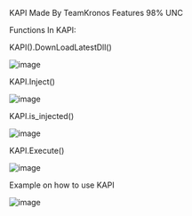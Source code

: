 KAPI Made By TeamKronos Features 98% UNC

Functions In KAPI:

KAPI().DownLoadLatestDll()

![image](https://github.com/Dev-Nitro/KronosUwpAPI/assets/66803517/54bfca23-f49f-46ec-8520-1ac9768f9234)


KAPI.Inject()

![image](https://github.com/Dev-Nitro/KronosUwpAPI/assets/66803517/3b3161f7-82c1-4544-bfac-df00197ae4fc)


KAPI.is_injected()

![image](https://github.com/Dev-Nitro/KronosUwpAPI/assets/66803517/f3a8d51c-6ab4-4359-a87d-04211a06e0b9)


KAPI.Execute()

![image](https://github.com/Dev-Nitro/KronosUwpAPI/assets/66803517/11bf3faf-135d-43ef-be5b-78cb113c7e5f)


Example on how to use KAPI

![image](https://github.com/Dev-Nitro/KronosUwpAPI/assets/66803517/892f8316-e423-43a4-bbc9-ba6b335cb93b)





